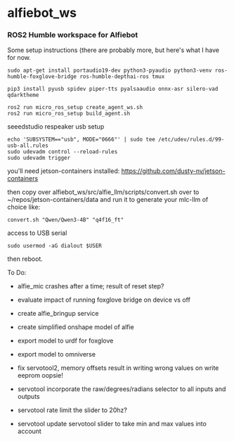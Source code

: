 # alfiebot_ws

### ROS2 Humble workspace for Alfiebot

Some setup instructions (there are probably more, but here's what I have for now.
 

    sudo apt-get install portaudio19-dev python3-pyaudio python3-venv ros-humble-foxglove-bridge ros-humble-depthai-ros tmux
     
    pip3 install pyusb spidev piper-tts pyalsaaudio onnx-asr silero-vad qdarktheme

    ros2 run micro_ros_setup create_agent_ws.sh
    ros2 run micro_ros_setup build_agent.sh

  

seeedstudio respeaker usb setup

    echo 'SUBSYSTEM=="usb", MODE="0666"' | sudo tee /etc/udev/rules.d/99-usb-all.rules
    sudo udevadm control --reload-rules
    sudo udevadm trigger

  you'll need jetson-containers installed:
  https://github.com/dusty-nv/jetson-containers

then copy over alfiebot_ws/src/alfie_llm/scripts/convert.sh over to ~/repos/jetson-containers/data and run it to generate your mlc-llm of choice like:

    convert.sh "Qwen/Qwen3-4B" "q4f16_ft"



access to USB serial

    sudo usermod -aG dialout $USER

then reboot.



To Do:

 - alfie_mic crashes after a time; result of reset step?

 - evaluate impact of running foxglove bridge on device vs off

 - create alfie_bringup service



 
 - create simplified onshape model of alfie
 - export model to urdf for foxglove
 - export model to omniverse

 - fix servotool2, memory offsets result in writing wrong values on write eeprom  oopsie!

 - servotool incorporate the raw/degrees/radians selector to all inputs and outputs

  - servotool rate limit the slider to 20hz?

 - servotool update servotool slider to take min and max values into account


